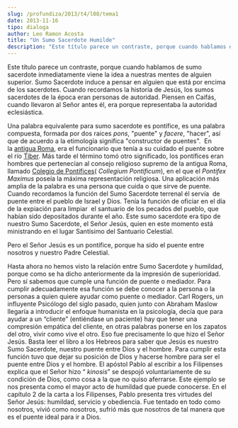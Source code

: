 ```yaml
---
slug: /profundiza/2013/t4/l08/tema1
date: 2013-11-16
tipo: dialoga
author: Leo Ramon Acosta
title: "Un Sumo Sacerdote Humilde"
description: "Este título parece un contraste, porque cuando hablamos de sumo sacerdote  inmediatamente viene la idea a nuestras mentes de alguien superior. Sumo  Sacerdote induce a pensar en alguien que está por encima de los sacerdotes.  Cuando recordamos la historia de Jesús, los sumos s..."
---
```


Este título parece un contraste, porque cuando hablamos de sumo sacerdote inmediatamente viene la idea a nuestras mentes de alguien superior. Sumo Sacerdote induce a pensar en alguien que está por encima de los sacerdotes. Cuando recordamos la historia de Jesús, los sumos sacerdotes de la época eran personas de autoridad. Piensen en Caifás, cuando llevaron al Señor antes él, era porque representaba la autoridad eclesiástica.

Una palabra equivalente para sumo sacerdote es pontífice, es una palabra compuesta, formada por dos raices _pons_, "puente" y _facere_, "hacer", así que de acuerdo a la etimología significa "constructor de puentes".  En la [antigua Roma](http://es.wikipedia.org/wiki/Antigua_Roma "Antigua Roma"), era el funcionario que tenía a su cuidado el puente sobre el río [Tíber](http://es.wikipedia.org/wiki/T%C3%ADber "Tíber"). Más tarde el término tomó otro significado, los pontífices eran hombres que pertenecían al consejo religioso supremo de la antigua Roma, llamado [Colegio de Pontífices](http://es.wikipedia.org/wiki/Colegio_de_Pont%C3%ADfices "Colegio de Pontífices")( _Collegium Pontificum_), en el que el _Pontifex Maximus_ poseía la máxima representación religiosa. Una aplicación más amplia de la palabra es una persona que cuida o que sirve de puente. Cuando recordamos la función del Sumo Sacerdote terrenal él servía  de puente entre el pueblo de Israel y Dios. Tenía la función de oficiar en el día de la expiación para limpiar  el santuario de los pecados del pueblo, que habían sido depositados durante el año. Este sumo sacerdote era tipo de nuestro Sumo Sacerdote, el Señor Jesús, quien en este momento está ministrando en el lugar Santísimo del Santuario Celestial.

Pero el Señor Jesús es un pontífice, porque ha sido el puente entre nosotros y nuestro Padre Celestial.

Hasta ahora no hemos visto la relación entre Sumo Sacerdote y humildad, porque como se ha dicho anteriormente da la impresión de superioridad. Pero sí sabemos que cumple una función de puente o mediador. Para cumplir adecuadamente esa función se debe conocer a la persona o la personas a quien quiere ayudar como puente o mediador. Carl Rogers, un influyente Psicólogo del siglo pasado, quien junto con Abraham Maslow llegaría a introducir el enfoque humanista en la psicología, decía que para ayudar a un “cliente” (entiéndase un paciente) hay que tener una compresión empática del cliente, en otras palabras ponerse en los zapatos del otro, vivir como vive el otro. Eso fue precisamente lo que hizo el Señor Jesús. Basta leer el libro a los Hebreos para saber que Jesús es nuestro Sumo Sacerdote, nuestro puente entre Dios y el hombre. Para cumplir esta función tuvo que dejar su posición de Dios y hacerse hombre para ser el puente entre Dios y el hombre. El apóstol Pablo al escribir a los Filipenses explica que el Señor hizo “ _kinosis_” se despojó voluntariamente de su condición de Dios, como cosa a la que no quiso aferrarse. Este ejemplo se nos presenta como el mayor acto de humildad que puede conocerse. En el capítulo 2 de la carta a los Filipenses, Pablo presenta tres virtudes del Señor Jesús: humildad, servicio y obediencia. Fue tentado en todo como nosotros, vivió como nosotros, sufrió más que nosotros de tal manera que es el puente ideal para ir a Dios.
